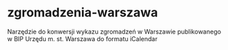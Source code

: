# zgromadzenia-warszawa
Narzędzie do konwersji wykazu zgromadzeń w Warszawie publikowanego w BIP Urzędu m. st. Warszawa do formatu iCalendar
